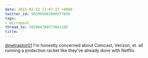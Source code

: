 ```yaml
---
date: 2015-02-12 11:07:21 +0000
twitter_id: 565905002800377856
tags:
- micropost
thread_to: 565904768573661185
title: ''
---
```


[@netraptor01](https://twitter.com/netraptor01) I'm honestly concerned about Comcast, Verizon, et. all running a protection racket like they've already done with Netflix.
